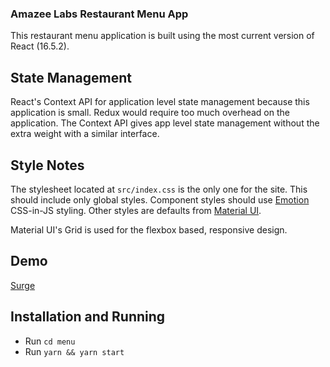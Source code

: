 ### Amazee Labs Restaurant Menu App
This restaurant menu application is built using the most current version of React (16.5.2).

## State Management
React's Context API for application level state management because this application is small. Redux would require too much overhead on the application. The Context API gives app level state management without the extra weight with a similar interface. 

## Style Notes
The stylesheet located at `src/index.css` is the only one for the site. This should include only global styles. Component styles should use [Emotion](https://emotion.sh/) CSS-in-JS styling. Other styles are defaults from [Material UI](https://material-ui.com/).

Material UI's Grid is used for the flexbox based, responsive design. 

## Demo
[Surge](https://brainy-steel.surge.sh/)

## Installation and Running
* Run `cd menu`
* Run `yarn && yarn start`
